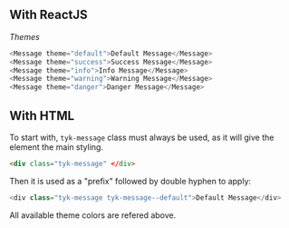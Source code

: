 ## With ReactJS

*Themes*
```js
<Message theme="default">Default Message</Message>
<Message theme="success">Success Message</Message>
<Message theme="info">Info Message</Message>
<Message theme="warning">Warning Message</Message>
<Message theme="danger">Danger Message</Message>
```

## With HTML
To start with, `tyk-message` class must always be used, as it will give the element the main styling.
```html
<div class="tyk-message" </div>
```
 Then it is used as a "prefix" followed by double hyphen to apply:
```js
<div class="tyk-message tyk-message--default">Default Message</div>
```
All available theme colors are refered above.
